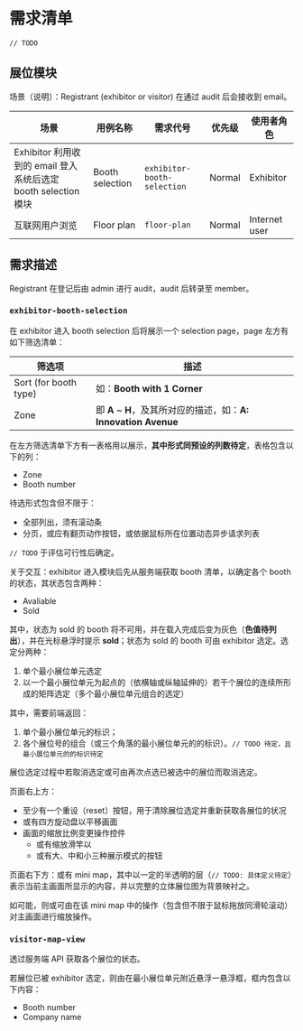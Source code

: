 # 需求清单
`// TODO`

## 展位模块
场景（说明）：Registrant (exhibitor or visitor) 在通过 audit 后会接收到 email。

场景 | 用例名称 | 需求代号 | 优先级 | 使用者角色
--- | --- | --- | --- | ---
Exhibitor 利用收到的 email 登入系统后选定 booth selection 模块 | Booth selection | `exhibitor-booth-selection` | Normal | Exhibitor
互联网用户浏览 | Floor plan | `floor-plan` | Normal | Internet user

## 需求描述
Registrant 在登记后由 admin 进行 audit，audit 后转录至 member。

### `exhibitor-booth-selection`
在 exhibitor 进入 booth selection 后将展示一个 selection page，page 左方有如下筛选清单：

筛选项 | 描述
--- | ---
Sort (for booth type) | 如：**Booth with 1 Corner**
Zone | 即 **A** ~ **H**，及其所对应的描述，如：**A: Innovation Avenue**

在左方筛选清单下方有一表格用以展示，**其中形式同预设的列数待定**，表格包含以下的列：
- Zone
- Booth number

待选形式包含但不限于：
- 全部列出，须有滚动条
- 分页，或应有翻页动作按钮，或依据鼠标所在位置动态异步请求列表

`// TODO` 于评估可行性后确定。

关于交互：exhibitor 进入模块后先从服务端获取 booth 清单，以确定各个 booth 的状态，其状态包含两种：
- Avaliable
- Sold

其中，状态为 sold 的 booth 将不可用，并在载入完成后变为灰色（**色值待列出**），并在光标悬浮时提示 **sold**；状态为 sold 的 booth 可由 exhibitor 选定。选定分两种：
1. 单个最小展位单元选定
2. 以一个最小展位单元为起点的（依横轴或纵轴延伸的）若干个展位的连续所形成的矩阵选定（多个最小展位单元组合的选定）

其中，需要前端返回：
1. 单个最小展位单元的标识；
2. 各个展位号的组合（或三个角落的最小展位单元的的标识）。`// TODO 待定，且最小展位单元的的标识待定`

展位选定过程中若取消选定或可由再次点选已被选中的展位而取消选定。

页面右上方：
- 至少有一个重设（reset）按钮，用于清除展位选定并重新获取各展位的状况
- 或有四方旋动盘以平移画面
- 画面的缩放比例变更操作控件
  - 或有缩放滑竿以
  - 或有大、中和小三种展示模式的按钮

页面右下方：或有 mini map，其中以一定的半透明的层（`// TODO: 具体定义待定`）表示当前主画面所显示的内容，并以完整的立体展位图为背景映衬之。

如可能，则或可由在该 mini map 中的操作（包含但不限于鼠标拖放同滑轮滚动）对主画面进行缩放操作。

### `visitor-map-view`
透过服务端 API 获取各个展位的状态。

若展位已被 exhibitor 选定，则由在最小展位单元附近悬浮一悬浮框，框内包含以下内容：
- Booth number
- Company name
